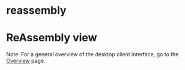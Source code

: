 # reassembly

# ReAssembly view

Note: For a general overview of the desktop client interface, go to the
[Overview](overview.md) page.
